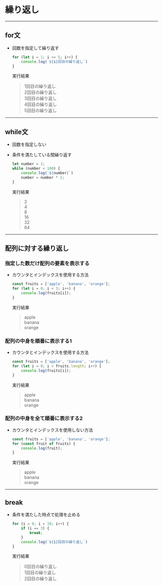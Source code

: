 # 繰り返し

***

## for文

* 回数を指定して繰り返す

  ```javascript
  for (let i = 1; i <= 5; i++) {
      console.log(`${i}回目の繰り返し`)
  }
  ```

  実行結果

  > 1回目の繰り返し  
    2回目の繰り返し  
    3回目の繰り返し  
    4回目の繰り返し  
    5回目の繰り返し

***

## while文

* 回数を指定しない
* 条件を満たしている間繰り返す

  ```javascript
  let number = 2;
  while (number < 100) {
      console.log(`${number}`)
      number = number * 2;
  }
  ```

  実行結果

  > 2  
    4  
    8  
    16  
    32  
    64


***

## 配列に対する繰り返し

### 指定した数だけ配列の要素を表示する

* カウンタとインデックスを使用する方法

  ```javascript
  const fruits = ['apple', 'banana', 'orange'];
  for (let i = 0; i < 3; i++) {
      console.log(fruits[i]);
  }
  ```

  実行結果

  > apple  
    banana  
    orange

### 配列の中身を順番に表示する1

* カウンタとインデックスを使用する方法

  ```javascript
  const fruits = ['apple', 'banana', 'orange'];
  for (let i = 0; i < fruits.length; i++) {
      console.log(fruits[i]);
  }
  ```

  実行結果

  > apple  
    banana  
    orange

### 配列の中身を全て順番に表示する2

* カウンタとインデックスを使用しない方法

  ```javascript
  const fruits = ['apple', 'banana', 'orange'];
  for (const fruit of fruits) {
      console.log(fruit);
  }
  ```

  実行結果

  > apple  
    banana  
    orange

***

## break

* 条件を満たした時点で処理を止める

  ```javascript
  for (i = 0; i < 10; i++) {
      if (i == 3) {
          break;
      }
      console.log(`${i}回目の繰り返し`)
  }
  ```

  実行結果

  > 0回目の繰り返し  
    1回目の繰り返し  
    2回目の繰り返し
